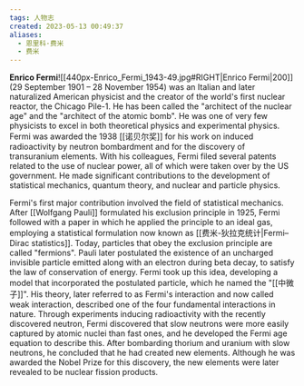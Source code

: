 ```yaml
---
tags: 人物志
created: 2023-05-13 00:49:37
aliases:
  - 恩里科·费米
  - 费米
---
```




**Enrico Fermi**![[440px-Enrico_Fermi_1943-49.jpg#RIGHT|Enrico Fermi|200]] (29 September 1901 – 28 November 1954) was an Italian and later naturalized American physicist and the creator of the world's first nuclear reactor, the Chicago Pile-1. He has been called the "architect of the nuclear age" and the "architect of the atomic bomb". He was one of very few physicists to excel in both theoretical physics and experimental physics. Fermi was awarded the 1938 [[诺贝尔奖]] for his work on induced radioactivity by neutron bombardment and for the discovery of transuranium elements. With his colleagues, Fermi filed several patents related to the use of nuclear power, all of which were taken over by the US government. He made significant contributions to the development of statistical mechanics, quantum theory, and nuclear and particle physics.

Fermi's first major contribution involved the field of statistical mechanics. After [[Wolfgang Pauli]] formulated his exclusion principle in 1925, Fermi followed with a paper in which he applied the principle to an ideal gas, employing a statistical formulation now known as [[费米-狄拉克统计|Fermi–Dirac statistics]]. Today, particles that obey the exclusion principle are called "fermions". Pauli later postulated the existence of an uncharged invisible particle emitted along with an electron during beta decay, to satisfy the law of conservation of energy. Fermi took up this idea, developing a model that incorporated the postulated particle, which he named the "[[中微子]]". His theory, later referred to as Fermi's interaction and now called weak interaction, described one of the four fundamental interactions in nature. Through experiments inducing radioactivity with the recently discovered neutron, Fermi discovered that slow neutrons were more easily captured by atomic nuclei than fast ones, and he developed the Fermi age equation to describe this. After bombarding thorium and uranium with slow neutrons, he concluded that he had created new elements. Although he was awarded the Nobel Prize for this discovery, the new elements were later revealed to be nuclear fission products.
